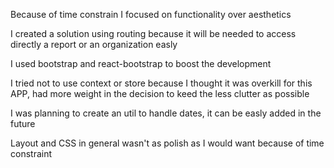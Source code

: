 Because of time constrain I focused on functionality over aesthetics

I created a solution using routing because it will be needed to access directly a report or an organization easly 

I used bootstrap and react-bootstrap to boost the development

I tried not to use context or store because I thought it was overkill for this APP, had more weight in the decision to keed the less clutter as possible

I was planning to create an util to handle dates, it can be easly added in the future

Layout and CSS in general wasn't as polish as I would want because of time constraint 
